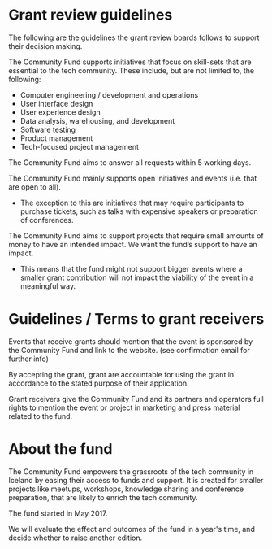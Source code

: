 # Grant review guidelines #

The following are the guidelines the grant review boards follows to support their decision making.

The Community Fund supports initiatives that focus on skill-sets that are essential to the tech community. These include, but are not limited to, the following:

* Computer engineering / development and operations
* User interface design
* User experience design
* Data analysis, warehousing, and development
* Software testing
* Product management
* Tech-focused project management

The Community Fund aims to answer all requests within 5 working days.

The Community Fund mainly supports open initiatives and events (i.e. that are open to all).
- The exception to this are initiatives that may require participants to purchase tickets, such as talks with expensive speakers or preparation of conferences.

The Community Fund aims to support projects that require small amounts of money to have an intended impact. We want the fund’s support  to have an impact.
- This means that the fund might not support bigger events where a smaller grant contribution will not impact the viability of the event in a meaningful way.

# Guidelines / Terms to grant receivers #

Events that receive grants should mention that the event is sponsored by the Community Fund and link to the website. (see confirmation email for further info)

By accepting the grant, grant are accountable for using  the grant in accordance to the stated purpose of their application.

Grant receivers give the Community Fund and its partners and operators full rights to mention the event or project in marketing and press material related to the fund.

# About the fund #

The Community Fund empowers the grassroots of the tech community in Iceland by easing their access to funds and support. It is created for smaller projects like meetups, workshops, knowledge sharing and conference preparation, that are likely to enrich the tech community.

The fund started in May 2017.

We will evaluate the effect and outcomes of the fund in a year's time, and decide whether to raise another edition.

